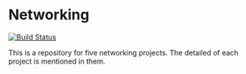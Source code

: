 # Networking

[![Build Status](https://travis-ci.org/joemccann/dillinger.svg?branch=master)](https://travis-ci.org/joemccann/dillinger)

This is a repository for five networking projects. The detailed of each project is mentioned in them.
